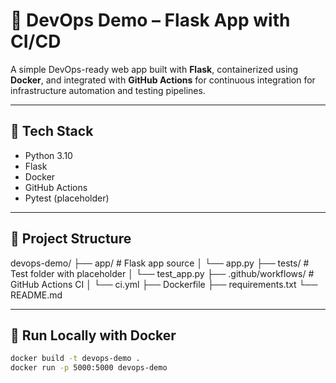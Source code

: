 # 🐳 DevOps Demo – Flask App with CI/CD

A simple DevOps-ready web app built with **Flask**, containerized using **Docker**, and integrated with **GitHub Actions** for continuous integration for infrastructure automation and testing pipelines.

---

## 🚀 Tech Stack

- Python 3.10
- Flask
- Docker
- GitHub Actions
- Pytest (placeholder)

---

## 📁 Project Structure

devops-demo/
├── app/ # Flask app source
│ └── app.py
├── tests/ # Test folder with placeholder
│ └── test_app.py
├── .github/workflows/ # GitHub Actions CI
│ └── ci.yml
├── Dockerfile
├── requirements.txt
└── README.md

---

## 🐳 Run Locally with Docker

```bash
docker build -t devops-demo .
docker run -p 5000:5000 devops-demo
